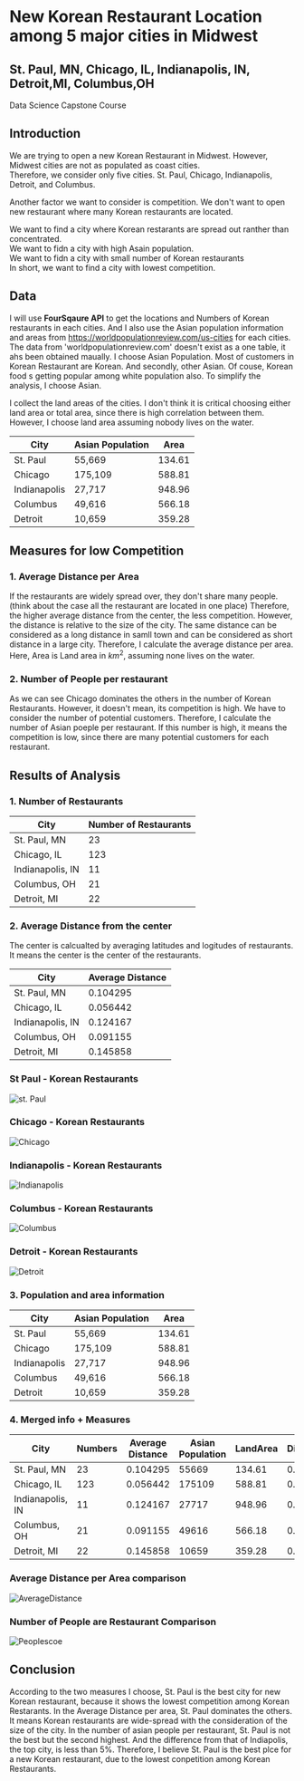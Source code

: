 # New Korean Restaurant Location among 5 major cities in Midwest

## St. Paul, MN, Chicago, IL, Indianapolis, IN, Detroit,MI, Columbus,OH 

Data Science Capstone Course

## Introduction

We are trying to open a new Korean Restaurant in Midwest. However, Midwest cities are not as populated as coast cities.<br>
Therefore, we consider only five cities. St. Paul, Chicago, Indianapolis, Detroit, and Columbus.<br>

Another factor we want to consider is competition. We don't want to open new restaurant where many Korean restaurants are located.<br>

We want to find a city where Korean restarants are spread out ranther than concentrated.<br>
We want to fidn a city with high Asain population. <br>
We want to fidn a city with small number of Korean restaurants <br>
In short, we want to find a city with lowest competition. 
## Data

I will use **FourSqaure API** to get the locations and Numbers of Korean restaurants in each cities. And I also use the Asian population information and areas from https://worldpopulationreview.com/us-cities for each cities. 
The data from 'worldpopulationreview.com' doesn't exist as a one table, it ahs been obtained maually. I choose Asian Population. Most of customers in Korean Restaurant are Korean. And secondly, other Asian. Of couse, Korean food s getting popular among white population also.
To simplify the analysis, I choose Asian.

I collect the land areas of the cities. I don't think it is critical choosing either land area or total area, since there is high correlation between them.
However, I choose land area assuming nobody lives on the water.


|City|Asian Population|Area|
|----|----|----|
|St. Paul|55,669|134.61|
|Chicago|175,109|588.81|
|Indianapolis|27,717|948.96|
|Columbus|49,616|566.18|
|Detroit|10,659|359.28|

## Measures for low Competition 
### 1. Average Distance per Area
If the restaurants are widely spread over, they don't share many people. (think about the case all the restaurant are located in one place)
Therefore, the higher average distance from the center, the less competition. 
However, the distance is relative to the size of the city. The same distance can be considered as a long distance in samll town and can be considered as short distance in a large city.
Therefore, I calculate the average distance per area. Here, Area is Land area in $km^2$, assuming none lives on the water.

### 2. Number of People per restaurant
As we can see Chicago dominates the others in the number of Korean Restaurants. However, it doesn't mean, its competition is high. We have to consider the number of potential customers.
Therefore, I calculate the number of Asian poeple per restaurant. If this number is high, it means the competition is low, since there are many potential customers for each restaurant.

## Results of Analysis
### 1. Number of Restaurants

|City|	Number of Restaurants|
|----|----|
|St. Paul, MN	|23|
|Chicago, IL	|123|
|Indianapolis, IN|	11|
|Columbus, OH	|21|
|Detroit, MI	|22|

### 2. Average Distance from the center
The center is calcualted by averaging latitudes and logitudes of restaurants. It means the center is the center of the restaurants.

|City|Average Distance|
|----|----|
|St. Paul, MN	|0.104295|
|Chicago, IL	|0.056442|
|Indianapolis, IN	|0.124167|
|Columbus, OH	|0.091155|
|Detroit, MI	|0.145858|

### St Paul - Korean Restaurants
![st. Paul](St_Paul.png)
### Chicago - Korean Restaurants
![Chicago](Chicago.png)
### Indianapolis - Korean Restaurants
![Indianapolis](Indianapolis.png)
### Columbus - Korean Restaurants
![Columbus](Columbus.png)
### Detroit - Korean Restaurants
![Detroit](Detroit.png)
### 3. Population and area information
|City|Asian Population|Area|
|----|----|----|
|St. Paul|55,669|134.61|
|Chicago|175,109|588.81|
|Indianapolis|27,717|948.96|
|Columbus|49,616|566.18|
|Detroit|10,659|359.28|

### 4. Merged info + Measures 

|City|	Numbers|	Average Distance	|Asian Population	|LandArea	|Distance_Score	|Population_score|
|----|----|----|----|----|----|----|
|	St. Paul, MN|	23|	0.104295|	55669|	134.61|	0.000775|	2420.39|
|	Chicago, IL|	123|	0.056442|	175109|	588.81|	0.000096|	1423.65|
|	Indianapolis, IN|	11|	0.124167|	27717|	948.96|	0.000131|	2519.73|
|	Columbus, OH|	21|	0.091155|	49616|	566.18|	0.000161|	2362.67|
|	Detroit, MI|	22|	0.145858|	10659|	359.28|	0.000406|	484.5|

### Average Distance per Area comparison
![AverageDistance](distance.png)

### Number of People are Restaurant Comparison
![Peoplescoe](Population.png)

## Conclusion
According to the two measures I choose, St. Paul is the best city for new Korean restaurant, because it shows the lowest competition among Korean Restarants.
In the Average Distance per area, St. Paul dominates the others. It means Korean restaurants are wide-spread with the consideration of the size of the city.
In the number of asian people per restaurant, St. Paul is not the best but the second highest. And the difference from that of Indiapolis, the top city, is less than 5%.
Therefore, I believe St. Paul is the best plce for a new Korean restaurant, due to the lowest conpetition among Korean Restaurants. 
